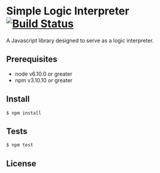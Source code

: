 # Simple Logic Interpreter [![Build Status](https://travis-ci.org/abrden/7510-TP1-Javascript.svg?branch=master)](https://travis-ci.org/abrden/7510-TP1-Javascript)

A Javascript library designed to serve as a logic interpreter.

## Prerequisites

- node v6.10.0 or greater
- npm v3.10.10 or greater

## Install
```
$ npm install
```

## Tests
```
$ npm test
```

## License
